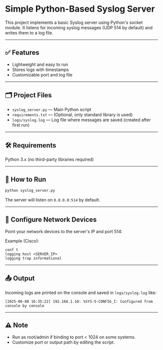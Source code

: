 # Simple Python-Based Syslog Server

This project implements a basic Syslog server using Python's socket module. It listens for incoming syslog messages (UDP 514 by default) and writes them to a log file.

---

## ✅ Features

- Lightweight and easy to run
- Stores logs with timestamps
- Customizable port and log file

---

## 🗂️ Project Files

- `syslog_server.py` — Main Python script
- `requirements.txt` — (Optional, only standard library is used)
- `logs/syslog.log` — Log file where messages are saved (created after first run)

---

## 🛠️ Requirements

Python 3.x (no third-party libraries required)

---

## 🚀 How to Run

```bash
python syslog_server.py
```

The server will listen on `0.0.0.0:514` by default.

---

## 📡 Configure Network Devices

Point your network devices to the server's IP and port 514:

Example (Cisco):
```
conf t
logging host <SERVER_IP>
logging trap informational
```

---

## 📤 Output

Incoming logs are printed on the console and saved in `logs/syslog.log` like:

```
[2025-06-08 16:35:22] 192.168.1.10: %SYS-5-CONFIG_I: Configured from console by console
```

---

## ⚠️ Note

- Run as root/admin if binding to port < 1024 on some systems.
- Customize port or output path by editing the script.

